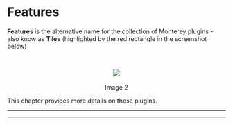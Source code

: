 # Features

**Features** is the alternative name for the collection of Monterey plugins - also know as **Tiles** (highlighted by the red rectangle in the screenshot below)

<br>
<p align=center>
  <img src="https://cloud.githubusercontent.com/assets/2712405/18097152/c5f2ac1c-6eaa-11e6-90ea-4f73653bf16c.png"></img>
 <br><br>
Image 2
</p>

This chapter provides more details on these plugins.

***
***